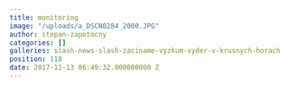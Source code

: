 ```yaml
---
title: monitoring
image: "/uploads/a_DSCN0284_2000.JPG"
author: stepan-zapotocny
categories: []
galleries: slash-news-slash-zaciname-vyzkum-vyder-v-krusnych-horach
position: 118
date: 2017-11-13 06:49:32.000000000 Z
---
```

